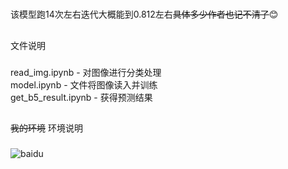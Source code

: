 #
该模型跑14次左右迭代大概能到0.812左右~~具体多少作者也记不清了~~:blush:
##
文件说明
###
read_img.ipynb - 对图像进行分类处理<br>
model.ipynb - 文件将图像读入并训练<br>
get_b5_result.ipynb - 获得预测结果

##
~~我的环境~~  环境说明
###
![baidu](http://www.baidu.com/img/bdlogo.gif "百度logo")  
